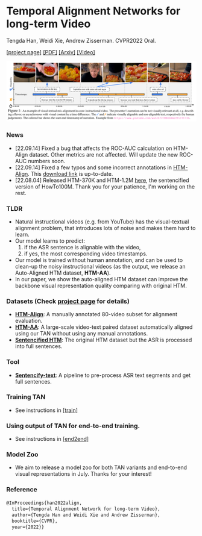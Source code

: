 # Temporal Alignment Networks for long-term Video 

Tengda Han, Weidi Xie, Andrew Zisserman. CVPR2022 Oral.

[[project page]](https://www.robots.ox.ac.uk/~vgg/research/tan/)
[[PDF]](https://www.robots.ox.ac.uk/~vgg/publications/2022/Han22a/han22a.pdf)
[[Arxiv]](https://arxiv.org/abs/2204.02968)
[[Video]](https://youtu.be/77dcM9CyHCY)

<img src="TAN_teaser.png" width="800">

### News
* [22.09.14] Fixed a bug that affects the ROC-AUC calculation on HTM-Align dataset. Other metrics are not affected. 
Will update the new ROC-AUC numbers soon.
* [22.09.14] Fixed a few typos and some incorrect annotations in [HTM-Align](htm_align/).
This [download link](http://www.robots.ox.ac.uk/~htd/tan/htm_align.json) is up-to-date.
* [22.08.04] Released HTM-370K and HTM-1.2M [here](https://www.robots.ox.ac.uk/~vgg/research/tan/index.html#htm-sentencify), 
the sentencified version of HowTo100M. Thank you for your patience, I'm working on the rest.

### TLDR

* Natural instructional videos (e.g. from YouTube) has the visual-textual alignment problem, that introduces lots of noise and makes them hard to learn.
* Our model learns to predict:
  1. if the ASR sentence is alignable with the video,
  2. if yes, the most corresponding video timestamps.
* Our model is trained without human annotation, and can be used to clean-up the 
noisy instructional videos (as the output, we release an Auto-Aligned HTM dataset, **HTM-AA**). 
* In our paper, we show the auto-aligned HTM dataset can improve the backbone visual representation quality comparing with original HTM.

### Datasets (Check [project page](https://www.robots.ox.ac.uk/~vgg/research/tan/index.html#dataset-summary) for details)
* [**HTM-Align**](htm_align/): A manually annotated 80-video subset for alignment evaluation.
* [**HTM-AA**](htm_aa/): A large-scale video-text paired dataset automatically aligned using our TAN without using any manual annotations.
* [**Sentencified HTM**](https://www.robots.ox.ac.uk/~vgg/research/tan/index.html#htm-sentencify): The original HTM dataset but the ASR is processed into full sentences.

### Tool
* [**Sentencify-text**](sentencify_text/): A pipeline to pre-process ASR text segments and get full sentences.

### Training TAN

* See instructions in [[train]](./train/)
### Using output of TAN for end-to-end training.

* See instructions in [[end2end]](./end2end/)

### Model Zoo
* We aim to release a model zoo for both TAN variants and end-to-end visual representations in July. Thanks for your interest!

### Reference
```
@InProceedings{han2022align,
  title={Temporal Alignment Network for long-term Video},  
  author={Tengda Han and Weidi Xie and Andrew Zisserman},  
  booktitle={CVPR},  
  year={2022}}
```




